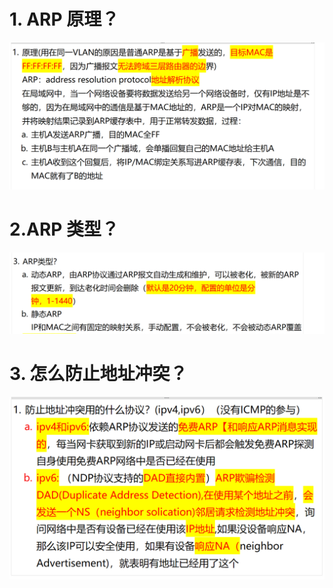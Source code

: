 # 1. ARP 原理？

![alt text](images/面试题---ARP基础/image-3.png)

# 2.ARP 类型？

![alt text](images/面试题---ARP基础/image-1.png)

# 3. 怎么防止地址冲突？

![alt text](images/面试题---ARP基础/image-4.png)
